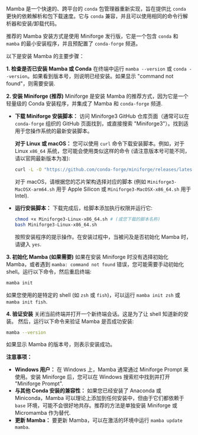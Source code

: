 Mamba 是一个快速的、跨平台的 `conda` 包管理器重新实现，旨在提供比 `conda` 更快的依赖解析和包下载速度。它与 `conda` 兼容，并且可以使用相同的命令行解析器和安装/卸载代码。

推荐的 Mamba 安装方式是使用 Miniforge 发行版，它是一个包含 `conda` 和 `mamba` 的最小安装程序，并且预配置了 `conda-forge` 频道。

以下是安装 Mamba 的主要步骤：

**1. 检查是否已安装 Mamba 或 Conda**
在终端中运行 `mamba --version` 或 `conda --version`。如果看到版本号，则说明已经安装。如果显示 "command not found"，则需要安装.

**2. 安装 Miniforge (推荐)**
Miniforge 是安装 Mamba 的推荐方式，因为它是一个轻量级的 Conda 安装程序，并集成了 Mamba 和 `conda-forge` 频道.

*   **下载 Miniforge 安装脚本：**
    访问 Miniforge3 GitHub 仓库页面（通常可以在 `conda-forge` 组织的 GitHub 页面找到，或直接搜索 "Miniforge3"）。找到适用于您操作系统的最新安装脚本。

    **对于 Linux 或 macOS：**
    您可以使用 `curl` 命令下载安装脚本。例如，对于 Linux `x86_64` 系统，您可能会使用类似这样的命令 (请注意版本号可能不同，请以官网最新版本为准):
    ```bash
    curl -L -O "https://github.com/conda-forge/miniforge/releases/latest/download/Miniforge3-Linux-x86_64.sh"
    ```
    对于 macOS，请根据您的芯片架构选择对应的脚本 (例如 `Miniforge3-MacOSX-arm64.sh` 用于 Apple Silicon 或 `Miniforge3-MacOSX-x86_64.sh` 用于 Intel).

*   **运行安装脚本：**
    下载完成后，给脚本添加执行权限并运行它:
    ```bash
    chmod +x Miniforge3-Linux-x86_64.sh # (或您下载的脚本名称)
    bash Miniforge3-Linux-x86_64.sh
    ```
    按照安装程序的提示操作。在安装过程中，当被问及是否初始化 Mamba 时，请键入 `yes`.

**3. 初始化 Mamba (如果需要)**
如果在安装 Miniforge 时没有选择初始化 Mamba，或者遇到 `mamba: command not found` 错误，您可能需要手动初始化 shell。运行以下命令，然后重启终端:
```bash
mamba init
```
如果您使用的是特定的 shell (如 `zsh` 或 `fish`)，可以运行 `mamba init zsh` 或 `mamba init fish`.

**4. 验证安装**
关闭当前终端并打开一个新终端会话。这是为了让 shell 知道新的安装。
然后，运行以下命令来验证 Mamba 是否成功安装:
```bash
mamba --version
```
如果显示 Mamba 的版本号，则表示安装成功。

**注意事项：**

*   **Windows 用户：** 在 Windows 上，Mamba 通常通过 Miniforge Prompt 来使用。安装 Miniforge 后，您可以在 Windows 搜索栏中找到并打开 "Miniforge Prompt".
*   **与其他 Conda 安装的兼容性：** 如果您已经安装了 Anaconda 或 Miniconda，Mamba 可以理论上添加到任何安装中，但由于它们都依赖于 `base` 环境，可能不会很好地共存。推荐的方法是单独安装 Miniforge 或 Micromamba 作为替代.
*   **更新 Mamba：** 要更新 Mamba，可以在激活的环境中运行 `mamba update mamba`.